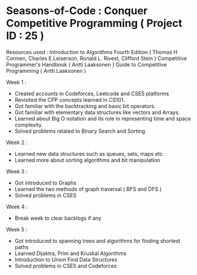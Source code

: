 # Seasons-of-Code : Conquer Competitive Programming ( Project ID : 25 )
Resources used : Introduction to Algorithms Fourth Edition ( Thomas H Cormen, Charles E.Leiserson, Ronald L. Rivest, Clifford Stein )
                 Competitive Programmer's Handbook ( Antti Laaksonen )
                 Guide to Competitive Programming ( Antti Laaksonen )

Week 1 : 
- Created accounts in Codeforces, Leetcode and CSES platforms
- Revisited the CPP concepts learned in CS101.
- Got familiar with the backtracking and basic bit operators.
- Got familiar with elementary data structures like vectors and Arrays.
- Learned about Big O notation and its role in representing time and space complexity.
- Solved problems related to Binary Search and Sorting.
  
Week 2 :
- Learned new data structures such as queues, sets, maps etc.
- Learned more about sorting algorithms and bit manipulation
  
Week 3 :
- Got introduced to Graphs
- Learned the two methods of graph traversal ( BFS and DFS )
- Solved problems in CSES
  
Week 4 :
- Break week to clear backlogs if any
  
Week 5 :
- Got introduced to spanning trees and algorithms for finding shortest paths
- Learned Dijsktra, Prim and Kruskal Algorithms
- Introduction to Union Find Data Structures
- Solved problems in CSES and Codeforces

                 
